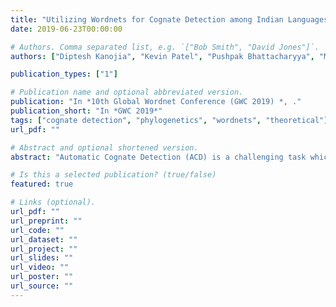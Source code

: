 ```yaml
---
title: "Utilizing Wordnets for Cognate Detection among Indian Languages"
date: 2019-06-23T00:00:00

# Authors. Comma separated list, e.g. `["Bob Smith", "David Jones"]`.
authors: ["Diptesh Kanojia", "Kevin Patel", "Pushpak Bhattacharyya", "Malhar Kulkarni", "Reza Haffari" ]

publication_types: ["1"]

# Publication name and optional abbreviated version.
publication: "In *10th Global Wordnet Conference (GWC 2019) *, ."
publication_short: "In *GWC 2019*"
tags: ["cognate detection", "phylogenetics", "wordnets", "theoretical"]
url_pdf: ""

# Abstract and optional shortened version.
abstract: "Automatic Cognate Detection (ACD) is a challenging task which has been utilized to help NLP applications like Machine Translation, Information Retrieval and Computational Phylogenetics. Unidentified cognate pairs can pose a challenge to these applications and result in a degradation of performance. In this paper, we detect cognate word pairs among ten Indian languages with Hindi and use deep learning methodologies to predict whether a word pair is cognate or not. We identify IndoWordnet as a potential resource to detect cognate word pairs based on orthographic similarity-based methods and train neural network models using the data obtained from it. We identify parallel corpora as another potential resource and perform the same experiments for them. We also validate the contribution of Wordnets through further experimentation and report improved performance of up to 26%. We discuss the nuances of cognate detection among closely related Indian languages and release the lists of detected cognates as a dataset. We also observe the behaviour of, to an extent, unrelated Indian language pairs and release the lists of detected cognates among them as well."

# Is this a selected publication? (true/false)
featured: true

# Links (optional).
url_pdf: ""
url_preprint: ""
url_code: ""
url_dataset: ""
url_project: ""
url_slides: ""
url_video: ""
url_poster: ""
url_source: ""
---
```

